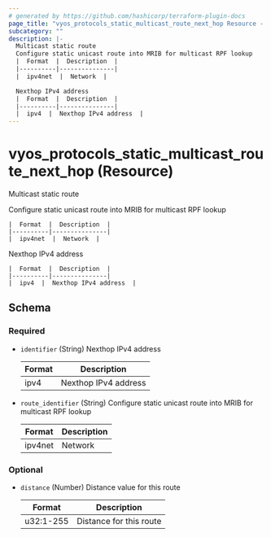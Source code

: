 ```yaml
---
# generated by https://github.com/hashicorp/terraform-plugin-docs
page_title: "vyos_protocols_static_multicast_route_next_hop Resource - vyos"
subcategory: ""
description: |-
  Multicast static route
  Configure static unicast route into MRIB for multicast RPF lookup
  |  Format  |  Description  |
  |----------|---------------|
  |  ipv4net  |  Network  |

  Nexthop IPv4 address
  |  Format  |  Description  |
  |----------|---------------|
  |  ipv4  |  Nexthop IPv4 address  |
---
```


# vyos_protocols_static_multicast_route_next_hop (Resource)

Multicast static route

Configure static unicast route into MRIB for multicast RPF lookup

    |  Format  |  Description  |
    |----------|---------------|
    |  ipv4net  |  Network  |

Nexthop IPv4 address

    |  Format  |  Description  |
    |----------|---------------|
    |  ipv4  |  Nexthop IPv4 address  |



<!-- schema generated by tfplugindocs -->
## Schema

### Required

- `identifier` (String) Nexthop IPv4 address

    |  Format  |  Description  |
    |----------|---------------|
    |  ipv4  |  Nexthop IPv4 address  |
- `route_identifier` (String) Configure static unicast route into MRIB for multicast RPF lookup

    |  Format  |  Description  |
    |----------|---------------|
    |  ipv4net  |  Network  |

### Optional

- `distance` (Number) Distance value for this route

    |  Format  |  Description  |
    |----------|---------------|
    |  u32:1-255  |  Distance for this route  |
